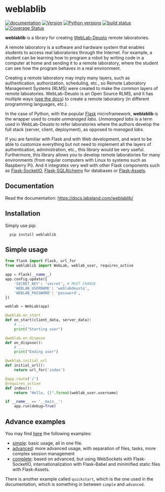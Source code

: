 # weblablib

[![documentation](https://readthedocs.org/projects/weblablib/badge/?version=stable)](https://docs.labsland.com/weblablib/)
[![Version](https://img.shields.io/pypi/v/weblablib.svg)](https://pypi.python.org/pypi/weblablib/)
[![Python versions](https://img.shields.io/pypi/pyversions/weblablib.svg)](https://pypi.python.org/pypi/weblablib/)
[![build status](https://travis-ci.org/weblabdeusto/weblablib.svg?branch=master)](https://travis-ci.org/weblabdeusto/weblablib)
[![Coverage Status](https://coveralls.io/repos/github/weblabdeusto/weblablib/badge.svg?branch=master)](https://coveralls.io/github/weblabdeusto/weblablib?branch=master)

**weblablib** is a library for creating [WebLab-Deusto](https://github.com/weblabdeusto/weblabdeusto/) remote laboratories.

A remote laboratory is a software and hardware system that enables students to access real laboratories through the Internet.
For example, a student can be learning how to program a robot by writing code in a computer at home and sending it to a remote laboratory, where the student can see how the program behaves in a real environment.

Creating a remote laboratory may imply many layers, such as authentication, authorization, scheduling, etc., so Remote Laboratory Management Systems (RLMS) were created to make the common layers of remote laboatories.
WebLab-Deusto is an Open Source RLMS, and it has multiple ways ([see the docs](https://weblabdeusto.readthedocs.org)) to create a remote laboratory (in different programming languages, etc.).

In the case of Python, with the popular [Flask](http://flask.pocoo.org) microframework, **weblablib** is the wrapper used to create *unmanaged labs*.
*Unmanaged labs* is a term used in WebLab-Deusto to refer laboratories where the authors develop the full stack (server, client, deployment), as opposed to *managed labs*.

If you are familiar with Flask and with Web development, and want to be able to customize everything but not need to implement all the layers of authentication, administration, etc., this library would be very useful. Furthermore, this library allows you to develop remote laboratories for many environments (from regular computers with Linux to systems such as Raspberry Pi). And it integrates very well with other Flask components such as [Flask-SocketIO](https://flask-socketio.readthedocs.io/), [Flask-SQLAlchemy](http://flask-sqlalchemy.pocoo.org/) for databases or [Flask-Assets](https://flask-assets.readthedocs.io/).

## Documentation

Read the documentation: https://docs.labsland.com/weblablib/

## Installation

Simply use pip:
```
  pip install weblablib
```

## Simple usage

```python
from flask import Flask, url_for
from weblablib import WebLab, weblab_user, requires_active

app = Flask(__name__)
app.config.update({
    'SECRET_KEY': 'secret', # MUST CHANGE
    'WEBLAB_USERNAME': 'weblabdeusto',
    'WEBLAB_PASSWORD': 'password',
})

weblab = WebLab(app)

@weblab.on_start
def on_start(client_data, server_data):
    # ...
    print("Starting user")

@weblab.on_dispose
def on_dispose():
    # ...
    print("Ending user")

@weblab.initial_url
def initial_url():
    return url_for('index')

@app.route('/')
@requires_active
def index():
    return "Hello, {}".format(weblab_user.username)

if __name__ == '__main__':
    app.run(debug=True)
```

## Advance examples

You may find [here](https://github.com/weblabdeusto/weblablib/tree/master/examples) the following examples:
 * [simple](https://github.com/weblabdeusto/weblablib/tree/master/examples/simple): basic usage, all in one file.
 * [advanced](https://github.com/weblabdeusto/weblablib/tree/master/examples/advanced): more advanced usage, with separation of files, tasks, more complex session management
 * [complete](https://github.com/weblabdeusto/weblablib/tree/master/examples/complete): based on advanced, but using WebSockets with Flask-SocketIO, internationalization with Flask-Babel and minimified static files with Flask-Assets.

There is another example called ``quickstart``, which is the one used in the documentation, which is something in between ``simple`` and ``advanced``.
